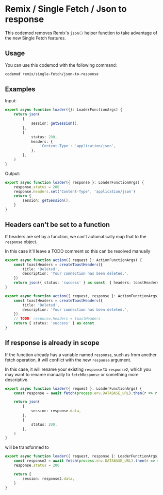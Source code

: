 # Remix / Single Fetch / Json to response

This codemod removes Remix's `json()` helper function to take advantage of the
new Single Fetch features.

## Usage

You can use this codemod with the following command:

```sh
codemod remix/single-fetch/json-to-response
```

## Examples

Input:

```ts
export async function loader({}: LoaderFunctionArgs) {
	return json(
		{
			session: getSession(),
		},
		{
			status: 200,
			headers: {
				'Content-Type': 'application/json',
			},
		},
	)
}
```

Output:

```ts
export async function loader({ response }: LoaderFunctionArgs) {
	response.status = 200
	response.headers.set('Content-Type', 'application/json')
	return {
		session: getSession(),
	}
}
```

## Headers can't be set to a function

If headers are set by a function, we can't automatically map that to the
`response` object.

In this case it'll leave a TODO comment so this can be resolved manually

```ts
export async function action({ request }: ActionFunctionArgs) {
	const toastHeaders = createToastHeaders({
		title: 'Deleted',
		description: 'Your connection has been deleted.',
	})
	return json({ status: 'success' } as const, { headers: toastHeaders })
}
```

```ts
export async function action({ request, response }: ActionFunctionArgs) {
	const toastHeaders = createToastHeaders({
		title: 'Deleted',
		description: 'Your connection has been deleted.',
	})
	// TODO: response.headers = toastHeaders
	return { status: 'success' } as const
}
```

## If response is already in scope

If the function already has a variable named `response`, such as from another
fetch operation, it will conflict with the new `response` argument.

In this case, it will rename your existing `response` to `response2`, which you
may want to rename manually to `fetchResponse` or something more descriptive.

```ts
export async function loader({ request }: LoaderFunctionArgs) {
	const response = await fetch(process.env.DATABASE_URL).then(r => r.json())

	return json(
		{
			session: response.data,
		},
		{
			status: 200,
		},
	)
}
```

will be transformed to

```ts
export async function loader({ request, response }: LoaderFunctionArgs) {
	const response2 = await fetch(process.env.DATABASE_URL).then(r => r.json())
	response.status = 200

	return {
		session: response2.data,
	}
}
```

